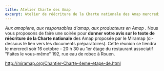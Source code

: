 ```yaml
---
title: Atelier Charte des Amap 
excerpt: Atelier de réécriture de la Charte nationale des Amap mercredi 16 octobre - Rouen
---
```

*Aux amapiens, aux responsables d'amap, aux producteurs en Amap* . Nous vous proposons de faire une soirée pour **donner votre avis sur le texte de réécriture de la Charte nationale** des Amap proposée par le Miramap (ci-dessous le lien vers les documents préparatoires). 
Cette réunion se tiendra le mercredi soir 16 octobre - 20 h 30 au 1er étage du restaurant associatif "Faites le vous-même" 192, rue eau de robec à Rouen.

[http://miramap.org/Chantier-Charte-4eme-etape-de.html ](http://miramap.org/Chantier-Charte-4eme-etape-de.html  "documents préparatoires ici")